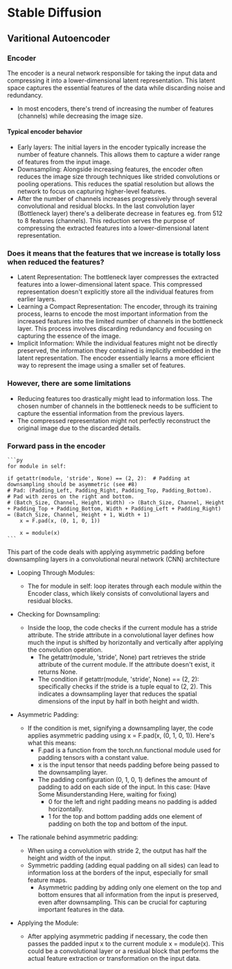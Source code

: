 # Stable Diffusion

## Varitional Autoencoder

 ### Encoder

The encoder is a neural network responsible for taking the input data and compressing it into a lower-dimensional latent representation. This latent space captures the essential features of the data while discarding noise and redundancy.

- In most encoders, there's trend of increasing the number of features (channels) while decreasing the image size.
  
#### Typical encoder behavior

- Early layers: The initial layers in the encoder typically increase the number of feature channels. This allows them to capture a wider range of features from the input image.
- Downsampling: Alongside increasing features, the encoder often reduces the image size through techniques like strided convolutions or pooling operations. This reduces the spatial resolution but allows the network to focus on capturing higher-level features.
- After the number of channels increases progressively through several convolutional and residual blocks. In the last convolution layer (Bottleneck layer) there's a deliberate decrease in features eg. from 512 to 8 features (channels). This reduction serves the purpose of compressing the extracted features into a lower-dimensional latent representation.

### Does it means that the features that we increase is totally loss when reduced the features?

- Latent Representation: The bottleneck layer           compresses the extracted features into a lower-dimensional latent space. This compressed representation doesn't explicitly store all the individual features from earlier layers.
- Learning a Compact Representation: The encoder, through its training process, learns to encode the most important information from the increased features into the limited number of channels in the bottleneck layer. This process involves discarding redundancy and focusing on capturing the essence of the image.
- Implicit Information: While the individual features might not be directly preserved, the information they contained is implicitly embedded in the latent representation. The encoder essentially learns a more efficient way to represent the image using a smaller set of features.

### However, there are some limitations

- Reducing features too drastically might lead to information loss. The chosen number of channels in the bottleneck needs to be sufficient to capture the essential information from the previous layers.
- The compressed representation might not perfectly reconstruct the original image due to the discarded details.

### Forward pass in the encoder

    ```py
    for module in self:

    if getattr(module, 'stride', None) == (2, 2):  # Padding at downsampling should be asymmetric (see #8)
    # Pad: (Padding_Left, Padding_Right, Padding_Top, Padding_Bottom).
    # Pad with zeros on the right and bottom.
    # (Batch_Size, Channel, Height, Width) -> (Batch_Size, Channel, Height + Padding_Top + Padding_Bottom, Width + Padding_Left + Padding_Right) = (Batch_Size, Channel, Height + 1, Width + 1)
        x = F.pad(x, (0, 1, 0, 1))

        x = module(x)
    ```

This part of the code deals with applying asymmetric padding before downsampling layers in a convolutional neural network (CNN) architecture

- Looping Through Modules:
  - The for module in self: loop iterates through each module within the Encoder class, which likely consists of convolutional layers and residual blocks.

- Checking for Downsampling:
  - Inside the loop, the code checks if the current module has a stride attribute. The stride attribute in a convolutional layer defines how much the input is shifted by horizontally and vertically after applying the convolution operation.
    - The getattr(module, 'stride', None) part retrieves the stride attribute of the current module. If the attribute doesn't exist, it returns None.
    - The condition if getattr(module, 'stride', None) == (2, 2): specifically checks if the stride is a tuple equal to (2, 2). This indicates a downsampling layer that reduces the spatial dimensions of the input by half in both height and width.

- Asymmetric Padding:

  - If the condition is met, signifying a downsampling layer, the code applies asymmetric padding using x = F.pad(x, (0, 1, 0, 1)). Here's what this means:
    - F.pad is a function from the torch.nn.functional module used for padding tensors with a constant value.
    - x is the input tensor that needs padding before being passed to the downsampling layer.
    - The padding configuration (0, 1, 0, 1) defines the amount of padding to add on each side of the input. In this case: (Have Some Misunderstanding Here, waiting for fixing)
      - 0 for the left and right padding means no padding is added horizontally.
      - 1 for the top and bottom padding adds one element of padding on both the top and bottom of the input.

- The rationale behind asymmetric padding:
  - When using a convolution with stride 2, the output has half the height and width of the input.
  - Symmetric padding (adding equal padding on all sides) can lead to information loss at the borders of the input, especially for small feature maps.
    - Asymmetric padding by adding only one element on the top and bottom ensures that all information from the input is preserved, even after downsampling. This can be crucial for capturing important features in the data.

- Applying the Module:
  - After applying asymmetric padding if necessary, the code then passes the padded input x to the current module x = module(x). This could be a convolutional layer or a residual block that performs the actual feature extraction or transformation on the input data.


